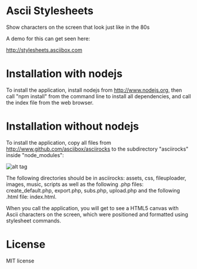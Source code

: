Ascii Stylesheets
===============

Show characters on the screen that look just like in the 80s

A demo for this can get seen here:

<a href="http://stylesheets.asciibox.com">http://stylesheets.asciibox.com</a>

Installation with nodejs
========================

To install the application, install nodejs from http://www.nodejs.org, then call "npm install" from the command line to install all dependencies, and call the index file from the web browser. 

Installation without nodejs
===========================

To install the application, copy all files from http://www.github.com/asciibox/asciirocks to the subdirectory "asciirocks" inside "node_modules":

![alt tag](https://raw.githubusercontent.com/asciibox/asciiss/master/ascii_dot_rocks.png)

The following directories should be in asciirocks: assets, css, fileuploader, images, music, scripts as well as the following .php files: create_default.php, export.php, subs.php, upload.php and the following .html file: index.html.

When you call the application, you will get to see a HTML5 canvas with Ascii characters on the screen, which were positioned and formatted using stylesheet commands.




License
=======
MIT license